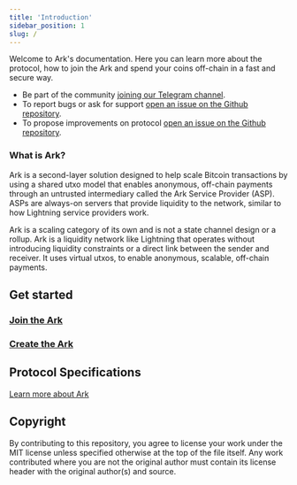 ```yaml
---
title: 'Introduction'
sidebar_position: 1
slug: /
---
```


Welcome to Ark's documentation. Here you can learn more about the protocol, how to join the Ark and spend your coins off-chain in a fast and secure way.

- Be part of the community [joining our Telegram channel](https://t.me/ark_network_community).
- To report bugs or ask for support [open an issue on the Github repository](https://github.com/ark-network/support/issues/new).
- To propose improvements on protocol [open an issue on the Github repository](https://github.com/ark-network/boats/issues/new).

### What is Ark?

Ark is a second-layer solution designed to help scale Bitcoin transactions by using a shared utxo model that enables anonymous, off-chain payments through an untrusted intermediary called the Ark Service Provider (ASP). ASPs are always-on servers that provide liquidity to the network, similar to how Lightning service providers work.

Ark is a scaling category of its own and is not a state channel design or a rollup. Ark is a liquidity network like Lightning that operates without introducing liquidity constraints or a direct link between the sender and receiver. It uses virtual utxos, to enable anonymous, scalable, off-chain payments.

## Get started

### [Join the Ark](user/intro.md)

### [Create the Ark](provider/intro.md)

## Protocol Specifications

[Learn more about Ark](specs/00-index.md)

## Copyright

By contributing to this repository, you agree to license your work under the MIT license unless specified otherwise at the top of the file itself. Any work contributed where you are not the original author must contain its license header with the original author(s) and source.
